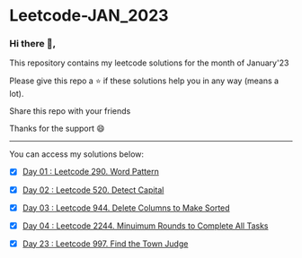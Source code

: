 # Leetcode-JAN_2023

### Hi there 👋,
<p> This repository contains my leetcode solutions for the month of January'23 </p>
<p> Please give this repo a ⭐ if these solutions help you in any way (means a lot). </p>
<p> Share this repo with your friends </p>
<p> Thanks for the support 😄 </p>

<hr>

You can access my solutions below:

- [x] [Day 01 : Leetcode 290. Word Pattern](https://github.com/AkhileshPokale-IND/Leetcode-JAN_2023/tree/main/Solutions/Day%201)

- [x] [Day 02 : Leetcode 520. Detect Capital](https://github.com/AkhileshPokale-IND/Leetcode-JAN_2023/tree/main/Solutions/Day%202)

- [x] [Day 03 : Leetcode 944. Delete Columns to Make Sorted](https://github.com/AkhileshPokale-IND/Leetcode-JAN_2023/tree/main/Solutions/Day%203)

- [x] [Day 04 : Leetcode 2244. Minuimum Rounds to Complete All Tasks](https://github.com/AkhileshPokale-IND/Leetcode-JAN_2023/tree/main/Solutions/Day%204)

- [x] [Day 23 : Leetcode 997. Find the Town Judge](https://github.com/AkhileshPokale-IND/Leetcode-JAN_2023/tree/main/Solutions/Day%2023)
